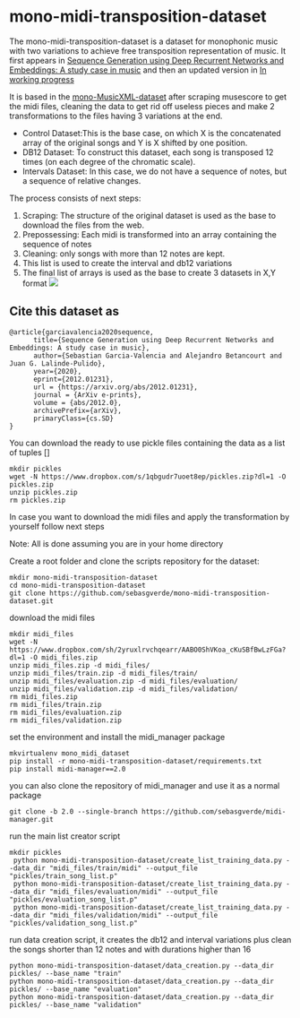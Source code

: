 # mono-midi-transposition-dataset
The mono-midi-transposition-dataset is a dataset for monophonic music with two variations to achieve free transposition representation of music.
It first appears in [Sequence Generation using Deep Recurrent Networks and Embeddings: A study case in music](https://arxiv.org/abs/2012.01231) and then an updated version in [In working progress]()

It is based in the [mono-MusicXML-dataset](https://github.com/EelcovdW/mono-MusicXML-dataset) after scraping musescore to get the midi files, cleaning the data to get rid off useless pieces and make 2 transformations to the files having 3 variations at the end.
- Control Dataset:This is the base case, on which X is the concatenated array of the original songs and Y is X shifted by one position.
- DB12 Dataset: To construct this dataset, each song is transposed 12 times (on each degree of the chromatic scale).
- Intervals Dataset: In this case, we do not have a sequence of notes, but a sequence of relative changes. 

The process consists of next steps: 
1. Scraping: The structure of the original dataset is used as the base to download the files from the web. 
2. Prepossessing: Each midi is transformed into an array containing the sequence of notes 
3. Cleaning: only songs with more than 12 notes are kept.  
4. This list is used to create the interval and db12 variations
5. The final list of arrays is used as the base to create 3 datasets in X,Y format
![](https://sebasgverde.github.io/rnn-cells-music-paper/images/datasetflow.png)

## Cite this dataset as
```buildoutcfg
@article{garciavalencia2020sequence,
      title={Sequence Generation using Deep Recurrent Networks and Embeddings: A study case in music}, 
      author={Sebastian Garcia-Valencia and Alejandro Betancourt and Juan G. Lalinde-Pulido},
      year={2020},
      eprint={2012.01231},
      url = {https://arxiv.org/abs/2012.01231},
      journal = {ArXiv e-prints},
      volume = {abs/2012.0},
      archivePrefix={arXiv},
      primaryClass={cs.SD}
}
```

You can download the ready to use pickle files containing the data as a list of tuples []
```buildoutcfg
mkdir pickles
wget -N https://www.dropbox.com/s/1qbgudr7uoet8ep/pickles.zip?dl=1 -O pickles.zip
unzip pickles.zip 
rm pickles.zip
```

In case you want to download the midi files and apply the transformation by yourself follow next steps

Note: All is done assuming you are in your home directory

Create a root folder and clone the scripts repository for the dataset:

```buildoutcfg
mkdir mono-midi-transposition-dataset
cd mono-midi-transposition-dataset
git clone https://github.com/sebasgverde/mono-midi-transposition-dataset.git
```
download the midi files
```buildoutcfg
mkdir midi_files
wget -N https://www.dropbox.com/sh/2yruxlrvchqearr/AABO0ShVKoa_cKuSBfBwLzFGa?dl=1 -O midi_files.zip
unzip midi_files.zip -d midi_files/
unzip midi_files/train.zip -d midi_files/train/
unzip midi_files/evaluation.zip -d midi_files/evaluation/
unzip midi_files/validation.zip -d midi_files/validation/
rm midi_files.zip 
rm midi_files/train.zip
rm midi_files/evaluation.zip
rm midi_files/validation.zip

```
set the environment and install the midi_manager package
```buildoutcfg
mkvirtualenv mono_midi_dataset
pip install -r mono-midi-transposition-dataset/requirements.txt
pip install midi-manager==2.0
```

you can also clone the repository of midi_manager and use it as a normal package
```buildoutcfg
git clone -b 2.0 --single-branch https://github.com/sebasgverde/midi-manager.git
```

run the main list creator script
```buildoutcfg
mkdir pickles
 python mono-midi-transposition-dataset/create_list_training_data.py --data_dir "midi_files/train/midi" --output_file "pickles/train_song_list.p"
 python mono-midi-transposition-dataset/create_list_training_data.py --data_dir "midi_files/evaluation/midi" --output_file "pickles/evaluation_song_list.p"
 python mono-midi-transposition-dataset/create_list_training_data.py --data_dir "midi_files/validation/midi" --output_file "pickles/validation_song_list.p"

```

run data creation script, it creates the db12 and interval variations plus clean the songs shorter than 12 notes and
with durations higher than 16
```buildoutcfg
python mono-midi-transposition-dataset/data_creation.py --data_dir pickles/ --base_name "train"
python mono-midi-transposition-dataset/data_creation.py --data_dir pickles/ --base_name "evaluation"
python mono-midi-transposition-dataset/data_creation.py --data_dir pickles/ --base_name "validation"

```
